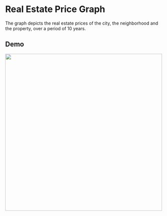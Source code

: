 # Real Estate Price Graph
The graph depicts the real estate prices of the city, the neighborhood and the property, over a period of 10 years.  

## Demo
<img src="https://i.imgur.com/5tgmVek.gif" width="500" />
